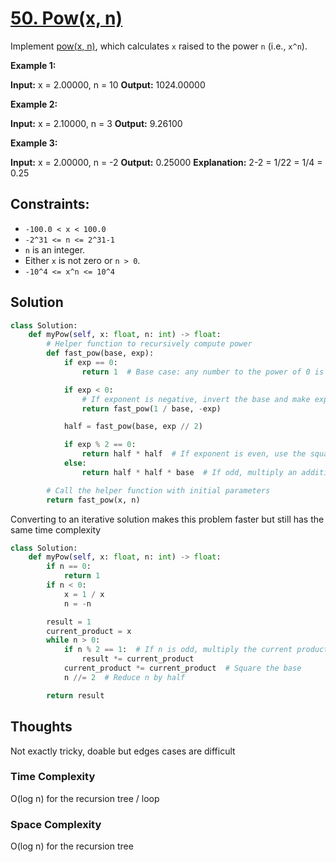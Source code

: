 # [50. Pow(x, n)](https://leetcode.com/problems/powx-n/)

Implement [pow(x, n)](http://www.cplusplus.com/reference/valarray/pow/), which calculates `x` raised to the power `n` (i.e., `x^n`).

**Example 1:**

**Input:** x = 2.00000, n = 10
**Output:** 1024.00000

**Example 2:**

**Input:** x = 2.10000, n = 3
**Output:** 9.26100

**Example 3:**

**Input:** x = 2.00000, n = -2
**Output:** 0.25000
**Explanation:** 2-2 = 1/22 = 1/4 = 0.25

## **Constraints:**

- `-100.0 < x < 100.0`
- `-2^31 <= n <= 2^31-1`
- `n` is an integer.
- Either `x` is not zero or `n > 0`.
- `-10^4 <= x^n <= 10^4`

## Solution

```python
class Solution:
    def myPow(self, x: float, n: int) -> float:
        # Helper function to recursively compute power
        def fast_pow(base, exp):
            if exp == 0:
                return 1  # Base case: any number to the power of 0 is 1

            if exp < 0:
                # If exponent is negative, invert the base and make exponent positive
                return fast_pow(1 / base, -exp)

            half = fast_pow(base, exp // 2)

            if exp % 2 == 0:
                return half * half  # If exponent is even, use the square of half-exponent
            else:
                return half * half * base  # If odd, multiply an additional base to the result

        # Call the helper function with initial parameters
        return fast_pow(x, n)
```

Converting to an iterative solution makes this problem faster but still has the same time complexity

```python
class Solution:
    def myPow(self, x: float, n: int) -> float:
        if n == 0:
            return 1
        if n < 0:
            x = 1 / x
            n = -n

        result = 1
        current_product = x
        while n > 0:
            if n % 2 == 1:  # If n is odd, multiply the current product to the result
                result *= current_product
            current_product *= current_product  # Square the base
            n //= 2  # Reduce n by half

        return result

```

## Thoughts

Not exactly tricky, doable but edges cases are difficult

### Time Complexity

O(log n) for the recursion tree / loop

### Space Complexity

O(log n) for the recursion tree
